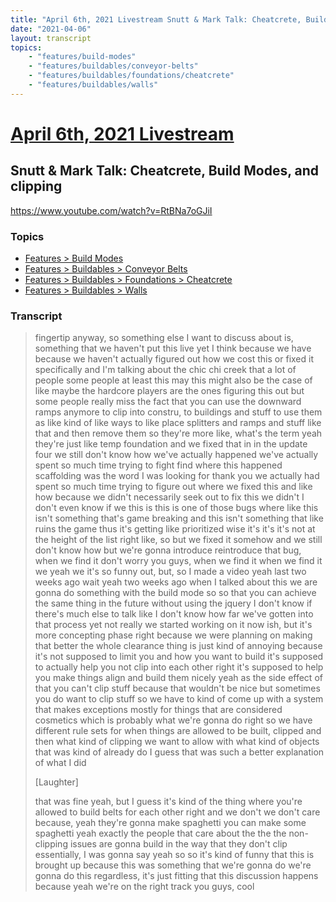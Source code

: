 ```yaml
---
title: "April 6th, 2021 Livestream Snutt & Mark Talk: Cheatcrete, Build Modes, and clipping"
date: "2021-04-06"
layout: transcript
topics:
    - "features/build-modes"
    - "features/buildables/conveyor-belts"
    - "features/buildables/foundations/cheatcrete"
    - "features/buildables/walls"
---
```

# [April 6th, 2021 Livestream](../2021-04-06.md)
## Snutt & Mark Talk: Cheatcrete, Build Modes, and clipping
https://www.youtube.com/watch?v=RtBNa7oGJiI

### Topics
* [Features > Build Modes](../topics/features/build-modes.md)
* [Features > Buildables > Conveyor Belts](../topics/features/buildables/conveyor-belts.md)
* [Features > Buildables > Foundations > Cheatcrete](../topics/features/buildables/foundations/cheatcrete.md)
* [Features > Buildables > Walls](../topics/features/buildables/walls.md)

### Transcript

> fingertip anyway, so something else I want to discuss about is, something that we haven't put this live yet I think because we have because we haven't actually figured out how we cost this or fixed it specifically and I'm talking about the chic chi creek that a lot of people some people at least this may this might also be the case of like maybe the hardcore players are the ones figuring this out but some people really miss the fact that you can use the downward ramps anymore to clip into constru, to buildings and stuff to use them as like kind of like ways to like place splitters and ramps and stuff like that and then remove them so they're more like, what's the term yeah they're just like temp foundation and we fixed that in in the update four we still don't know how we've actually happened we've actually spent so much time trying to fight find where this happened scaffolding was the word I was looking for thank you we actually had spent so much time trying to figure out where we fixed this and like how because we didn't necessarily seek out to fix this we didn't I don't even know if we this is this is one of those bugs where like this isn't something that's game breaking and this isn't something that like ruins the game thus it's getting like prioritized wise it's it's it's not at the height of the list right like, so but we fixed it somehow and we still don't know how but we're gonna introduce reintroduce that bug, when we find it don't worry you guys, when we find it when we find it we yeah we it's so funny out, but, so I made a video yeah last two weeks ago wait yeah two weeks ago when I talked about this we are gonna do something with the build mode so so that you can achieve the same thing in the future without using the jquery I don't know if there's much else to talk like I don't know how far we've gotten into that process yet not really we started working on it now ish, but it's more concepting phase right because we were planning on making that better the whole clearance thing is just kind of annoying because it's not supposed to limit you and how you want to build it's supposed to actually help you not clip into each other right it's supposed to help you make things align and build them nicely yeah as the side effect of that you can't clip stuff because that wouldn't be nice but sometimes you do want to clip stuff so we have to kind of come up with a system that makes exceptions mostly for things that are considered cosmetics which is probably what we're gonna do right so we have different rule sets for when things are allowed to be built, clipped and then what kind of clipping we want to allow with what kind of objects that was kind of already do I guess that was such a better explanation of what I did
>
> [Laughter]
>
> that was fine yeah, but I guess it's kind of the thing where you're allowed to build belts for each other right and we don't we don't care because, yeah they're gonna make spaghetti you can make some spaghetti yeah exactly the people that care about the the the non-clipping issues are gonna build in the way that they don't clip essentially, I was gonna say yeah so so it's kind of funny that this is brought up because this was something that we're gonna do we're gonna do this regardless, it's just fitting that this discussion happens because yeah we're on the right track you guys, cool
